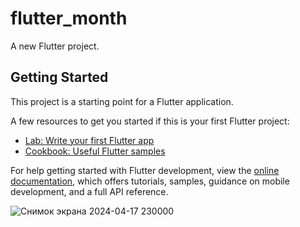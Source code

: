# flutter_month

A new Flutter project.

## Getting Started

This project is a starting point for a Flutter application.

A few resources to get you started if this is your first Flutter project:

- [Lab: Write your first Flutter app](https://docs.flutter.dev/get-started/codelab)
- [Cookbook: Useful Flutter samples](https://docs.flutter.dev/cookbook)

For help getting started with Flutter development, view the
[online documentation](https://docs.flutter.dev/), which offers tutorials,
samples, guidance on mobile development, and a full API reference.




![Снимок экрана 2024-04-17 230000](https://github.com/Muratbekuly-Nurdaulet/flutter_hw3/assets/144228098/578ed799-365b-4344-b836-837cac3067b9)
